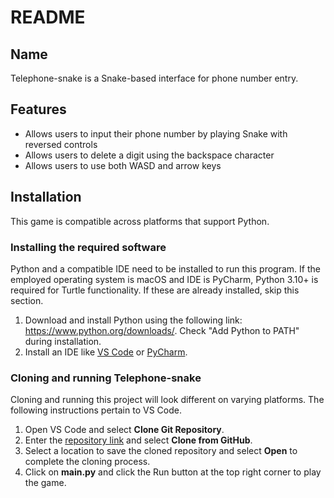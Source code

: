 # README

## Name
Telephone-snake is a Snake-based interface for phone number entry. 

## Features
- Allows users to input their phone number by playing Snake with reversed controls
- Allows users to delete a digit using the backspace character
- Allows users to use both WASD and arrow keys 

## Installation
This game is compatible across platforms that support Python.

### Installing the required software
Python and a compatible IDE need to be installed to run this program. If the employed operating system is macOS and IDE is PyCharm, Python 3.10+ is required for Turtle functionality.
If these are already installed, skip this section. 
1. Download and install Python using the following link: https://www.python.org/downloads/. Check "Add Python to PATH" during installation.
2. Install an IDE like [VS Code](https://code.visualstudio.com/) or [PyCharm](https://www.jetbrains.com/pycharm/).

### Cloning and running Telephone-snake
Cloning and running this project will look different on varying platforms. The following instructions pertain to VS Code.
1. Open VS Code and select **Clone Git Repository**.
2. Enter the [repository link](https://github.com/o1iviachen/telephone-snake.git) and select **Clone from GitHub**.
3. Select a location to save the cloned repository and select **Open** to complete the cloning process.
4. Click on **main.py** and click the Run button at the top right corner to play the game. 
